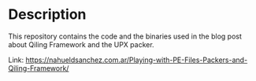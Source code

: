 # Description

This repository contains the code and the binaries used in the blog post about Qiling Framework and the UPX packer.

Link: https://nahueldsanchez.com.ar/Playing-with-PE-Files-Packers-and-Qiling-Framework/